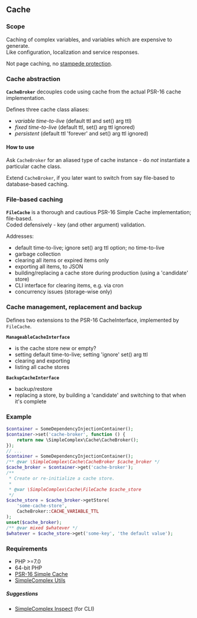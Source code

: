 ## Cache ##

### Scope ###

Caching of complex variables, and variables which are expensive to generate.  
Like configuration, localization and service responses.

Not page caching, no [stampede protection](https://en.wikipedia.org/wiki/Cache_stampede).

### Cache abstraction ###

**``` CacheBroker ```** decouples code using cache from the actual PSR-16 cache implementation.

Defines three cache class aliases:

- _variable time-to-live_ (default ttl and set() arg ttl)
- _fixed time-to-live_ (default ttl, set() arg ttl ignored)
- _persistent_ (default ttl 'forever' and set() arg ttl ignored)

#### How to use ####

Ask ``` CacheBroker ``` for an aliased type of cache instance - do _not_ instantiate a particular cache class.

Extend ``` CacheBroker ```, if you later want to switch from say file-based to database-based caching.

### File-based caching ###

**``` FileCache ```** is a thorough and cautious PSR-16 Simple Cache implementation; file-based.  
Coded defensively - key (and other argument) validation. 

Addresses:

- default time-to-live; ignore set() arg ttl option; no time-to-live
- garbage collection
- clearing all items or expired items only
- exporting all items, to JSON
- building/replacing a cache store during production (using a 'candidate' store)
- CLI interface for clearing items, e.g. via cron
- concurrency issues (storage-wise only)


### Cache management, replacement and backup ###

Defines two extensions to the PSR-16 CacheInterface, implemented by ``` FileCache ```.

**``` ManageableCacheInterface ```**  

- is the cache store new or empty?
- setting default time-to-live; setting 'ignore' set() arg ttl
- clearing and exporting
- listing all cache stores

**``` BackupCacheInterface ```**

- backup/restore
- replacing a store, by building a 'candidate' and switching to that when it's complete

### Example ###

```php
$container = SomeDependencyInjectionContainer();
$container->set('cache-broker', function () {
    return new \SimpleComplex\Cache\CacheBroker();
});
// ...
$container = SomeDependencyInjectionContainer();
/** @var \SimpleComplex\Cache\CacheBroker $cache_broker */
$cache_broker = $container->get('cache-broker');
/**
 * Create or re-initialize a cache store.
 *
 * @var \SimpleComplex\Cache\FileCache $cache_store
 */
$cache_store = $cache_broker->getStore(
    'some-cache-store',
    CacheBroker::CACHE_VARIABLE_TTL
);
unset($cache_broker);
/** @var mixed $whatever */
$whatever = $cache_store->get('some-key', 'the default value');
```

### Requirements ###

- PHP >=7.0
- 64-bit PHP
- [PSR-16 Simple Cache](https://github.com/php-fig/simple-cache)
- [SimpleComplex Utils](https://github.com/simplecomplex/php-utils)

##### Suggestions #####

- [SimpleComplex Inspect](https://github.com/simplecomplex/inspect) (for CLI)
